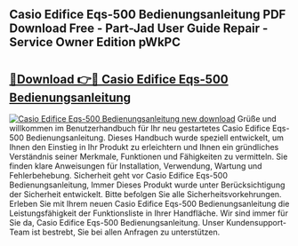 ## Casio Edifice Eqs-500 Bedienungsanleitung PDF Download Free - Part-Jad User Guide Repair - Service Owner Edition pWkPC

# <h2><a href="http://df0fw2.blite.top/?on=Casio+Edifice+Eqs-500+Bedienungsanleitung">🔗Download 👉🔴 Casio Edifice Eqs-500 Bedienungsanleitung</a></h2>

[![Casio Edifice Eqs-500 Bedienungsanleitung new download](https://i.imgur.com/lujVjoI.png)](http://df0fw2.blite.top/?on=Casio+Edifice+Eqs-500+Bedienungsanleitung)
Grüße und willkommen im Benutzerhandbuch für Ihr neu gestartetes Casio Edifice Eqs-500 Bedienungsanleitung. Dieses Handbuch wurde speziell entwickelt, um Ihnen den Einstieg in Ihr Produkt zu erleichtern und Ihnen ein gründliches Verständnis seiner Merkmale, Funktionen und Fähigkeiten zu vermitteln. Sie finden klare Anweisungen für Installation, Verwendung, Wartung und Fehlerbehebung. Sicherheit geht vor Casio Edifice Eqs-500 Bedienungsanleitung, Immer Dieses Produkt wurde unter Berücksichtigung der Sicherheit entwickelt. Bitte befolgen Sie alle Sicherheitsvorkehrungen. Erleben Sie mit Ihrem neuen Casio Edifice Eqs-500 Bedienungsanleitung die Leistungsfähigkeit der Funktionsliste in Ihrer Handfläche. Wir sind immer für Sie da, Casio Edifice Eqs-500 Bedienungsanleitung. Unser Kundensupport-Team ist bestrebt, Sie bei allen Anfragen zu unterstützen.
